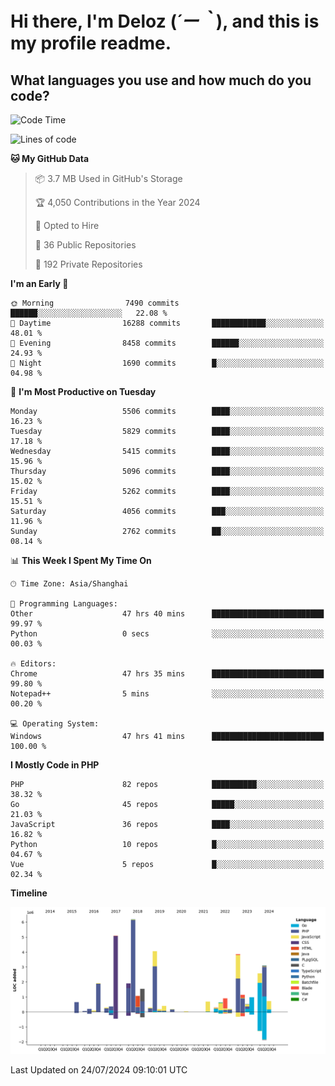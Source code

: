 # **Hi there, I'm Deloz (*´ー｀*), and this is my profile readme.**

## **What languages you use and how much do you code?**

<!--START_SECTION:waka-->
![Code Time](http://img.shields.io/badge/Code%20Time-4%2C481%20hrs%2050%20mins-blue)

![Lines of code](https://img.shields.io/badge/From%20Hello%20World%20I%27ve%20Written-40.0%20million%20lines%20of%20code-blue)

**🐱 My GitHub Data** 

> 📦 3.7 MB Used in GitHub's Storage 
 > 
> 🏆 4,050 Contributions in the Year 2024
 > 
> 💼 Opted to Hire
 > 
> 📜 36 Public Repositories 
 > 
> 🔑 192 Private Repositories 
 > 
**I'm an Early 🐤** 

```text
🌞 Morning                7490 commits        ██████░░░░░░░░░░░░░░░░░░░   22.08 % 
🌆 Daytime                16288 commits       ████████████░░░░░░░░░░░░░   48.01 % 
🌃 Evening                8458 commits        ██████░░░░░░░░░░░░░░░░░░░   24.93 % 
🌙 Night                  1690 commits        █░░░░░░░░░░░░░░░░░░░░░░░░   04.98 % 
```
📅 **I'm Most Productive on Tuesday** 

```text
Monday                   5506 commits        ████░░░░░░░░░░░░░░░░░░░░░   16.23 % 
Tuesday                  5829 commits        ████░░░░░░░░░░░░░░░░░░░░░   17.18 % 
Wednesday                5415 commits        ████░░░░░░░░░░░░░░░░░░░░░   15.96 % 
Thursday                 5096 commits        ████░░░░░░░░░░░░░░░░░░░░░   15.02 % 
Friday                   5262 commits        ████░░░░░░░░░░░░░░░░░░░░░   15.51 % 
Saturday                 4056 commits        ███░░░░░░░░░░░░░░░░░░░░░░   11.96 % 
Sunday                   2762 commits        ██░░░░░░░░░░░░░░░░░░░░░░░   08.14 % 
```


📊 **This Week I Spent My Time On** 

```text
🕑︎ Time Zone: Asia/Shanghai

💬 Programming Languages: 
Other                    47 hrs 40 mins      █████████████████████████   99.97 % 
Python                   0 secs              ░░░░░░░░░░░░░░░░░░░░░░░░░   00.03 % 

🔥 Editors: 
Chrome                   47 hrs 35 mins      █████████████████████████   99.80 % 
Notepad++                5 mins              ░░░░░░░░░░░░░░░░░░░░░░░░░   00.20 % 

💻 Operating System: 
Windows                  47 hrs 41 mins      █████████████████████████   100.00 % 
```

**I Mostly Code in PHP** 

```text
PHP                      82 repos            ██████████░░░░░░░░░░░░░░░   38.32 % 
Go                       45 repos            █████░░░░░░░░░░░░░░░░░░░░   21.03 % 
JavaScript               36 repos            ████░░░░░░░░░░░░░░░░░░░░░   16.82 % 
Python                   10 repos            █░░░░░░░░░░░░░░░░░░░░░░░░   04.67 % 
Vue                      5 repos             █░░░░░░░░░░░░░░░░░░░░░░░░   02.34 % 
```



**Timeline**

![Lines of Code chart](https://raw.githubusercontent.com/deloz/deloz/main/assets/bar_graph.png)


 Last Updated on 24/07/2024 09:10:01 UTC
<!--END_SECTION:waka-->
